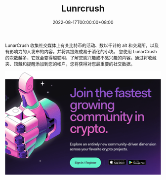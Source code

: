 ﻿---
title: "Lunrcrush"
description: "我们聆听社交媒体中的每一滴加密信息，并将其提炼成可消化的数据，以帮助您做出明智的决定."
date: 2022-08-17T00:00:00+08:00
lastmod: 2022-08-17T00:00:00+08:00
draft: false
authors: ["boogArno"]
featuredImage: "lunrcrush.png"
tags: ["Social","Lunrcrush"]
categories: ["nfts"]
nfts: ["Social"]
blockchain: "Zilliqa"
website: "https://lunarcrush.com/"
twitter: "https://twitter.com/LunarCrush/photo"
discord: "https://discord.com/invite/Y5BAhGs"
telegram: "https://t.me/lunarcrush"
github: ""
youtube: ""
twitch: ""
facebook: ""
instagram: "https://www.instagram.com/lunarcrush_app/"
reddit: ""
medium: ""
steam: ""
gitbook: ""
googleplay: ""
appstore: ""
status: "Live"
weight: 
lightgallery: true
toc: true
pinned: false
recommend: false
recommend1: false
---
LunarCrush 收集社交媒体上有关比特币的活动、数以千计的 alt 和交易所，以及有影响力的人发布的内容，并将其提炼成易于消化的小块。
您使用 LunarCrush 的次数越多，它就会变得越聪明，了解您感兴趣或不感兴趣的内容。通过将收藏夹、馆藏和提醒添加到您的帐户，您将获得对您最重要的社交数据。

![lunrcrush-dapp-social-zilliqa-image2_6c12ebaf7ad41d56d7a80b84e9f514ec](lunrcrush-dapp-social-zilliqa-image2_6c12ebaf7ad41d56d7a80b84e9f514ec.png)